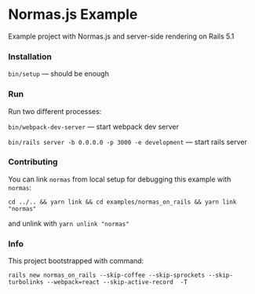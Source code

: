 # Normas.js Example

Example project with Normas.js and server-side rendering on Rails 5.1

### Installation

`bin/setup` — should be enough

### Run

Run two different processes:

`bin/webpack-dev-server` — start webpack dev server

`bin/rails server -b 0.0.0.0 -p 3000 -e development` — start rails server

### Contributing

You can link `normas` from local setup for debugging this example with `normas`:

`cd ../.. && yarn link && cd examples/normas_on_rails && yarn link "normas"`

and unlink with `yarn unlink "normas"`

### Info 

This project bootstrapped with command: 

`rails new normas_on_rails --skip-coffee --skip-sprockets --skip-turbolinks --webpack=react --skip-active-record  -T`
